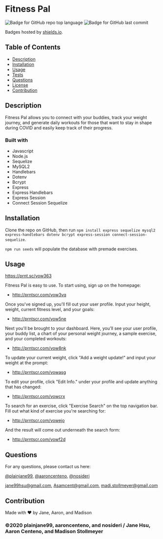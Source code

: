 # Fitness Pal
![Badge for GitHub repo top language](https://img.shields.io/github/languages/top/aaroncenteno/fitness-pal?style=flat&logo=appveyor) ![Badge for GitHub last commit](https://img.shields.io/github/last-commit/aaroncenteno/fitness-pal?style=flat&logo=appveyor) 

Badges hosted by [shields.io](https://shields.io/).


## Table of Contents 
  *  [Description](#description) 
  *  [Installation](#installation)
  *  [Usage](#usage)
  *  [Tests](#tests) 
  *  [Questions](#questions)
  *  [License](#license)
  *  [Contribution](#contribution)

## Description 

Fitness Pal allows you to connect with your buddies, track your weight journey, and generate daily workouts for those that want to stay in shape during COVID and easily keep track of their progress.

### Built with

* Javascript
* Node.js
* Sequelize
* MySQL2
* Handlebars
* Dotenv
* Bcrypt
* Express
* Express Handlebars
* Express Session
* Connect Session Sequelize

## Installation 

Clone the repo on GitHub, then run `npm install express sequelize mysql2 express-handlebars dotenv bcrypt express-session connect-session-sequelize`.

`npm run seeds` will populate the database with premade exercises.

## Usage 
https://prnt.sc/vow363

Fitness Pal is easy to use. To start using, sign up on the homepage:
- http://prntscr.com/vow3vq

Once you've signed up, you'll fill out your user profile. Input your height, weight, current fitness level, and your goals:
- http://prntscr.com/vow5ne

Next you'll be brought to your dashboard. Here, you'll see your user profile, your buddy list, a chart of your personal weight journey, a sample exercise, and your completed workouts:
- http://prntscr.com/vow8nk

To update your current weight, click "Add a weight update!" and input your weight at the prompt:
- http://prntscr.com/vowasg

To edit your profile, click "Edit Info." under your profile and update anything that has changed:
- http://prntscr.com/vowcrx

To search for an exercise, click "Exercise Search" on the top navigation bar. Fill out what kind of exercise you're searching for:
- http://prntscr.com/vowejo

And the result will come out underneath the search form:
- http://prntscr.com/vowf2d


## Questions 

For any questions, please contact us here:

[@plainjane99](https://api.github.com/users/plainjane99), 
[@aaroncenteno](https://api.github.com/users/aaroncenteno),
[@nosideri](https://api.github.com/users/nosideri) 

jane99hsu@gmail.com,
Asamcent@gmail.com,
madi.stollmeyer@gmail.com


## Contribution
Made with ❤️ by Jane, Aaron, and Madison

### ©️2020 plainjane99, aaroncenteno, and nosideri / Jane Hsu, Aaron Centeno, and Madison Stollmeyer